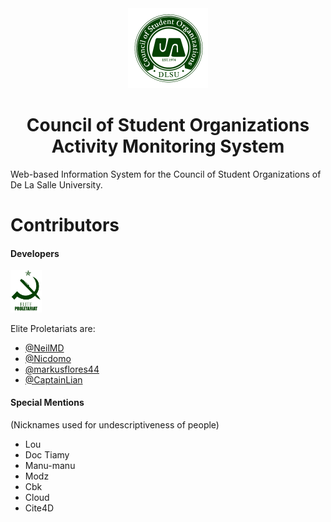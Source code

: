<center>
<img src="./README/cso.png" height=128 width=128 alt="CSO" /><h1>Council of Student Organizations Activity Monitoring System</h1>
</center>
<p>Web-based Information System for the Council of Student Organizations of De La Salle University.</p>


Contributors
======================================
#### Developers

<img src="./README/elite_proletariats.png" height=10% width=10% alt="Elite Proletariats" /> 

Elite Proletariats are:

- [@NeilMD](https://github.com/NeilMD)
- [@Nicdomo](https://github.com/Nicdomo)
- [@markusflores44](https://github.com/markusflores44)
- [@CaptainLian](https://github.com/CaptainLian)

#### Special Mentions
(Nicknames used for undescriptiveness of people)
- Lou
- Doc Tiamy
- Manu-manu
- Modz
- Cbk
- Cloud
- Cite4D

<script src="/javascripts/application.js" type="text/javascript">
	console.log('Aguy');
</script>